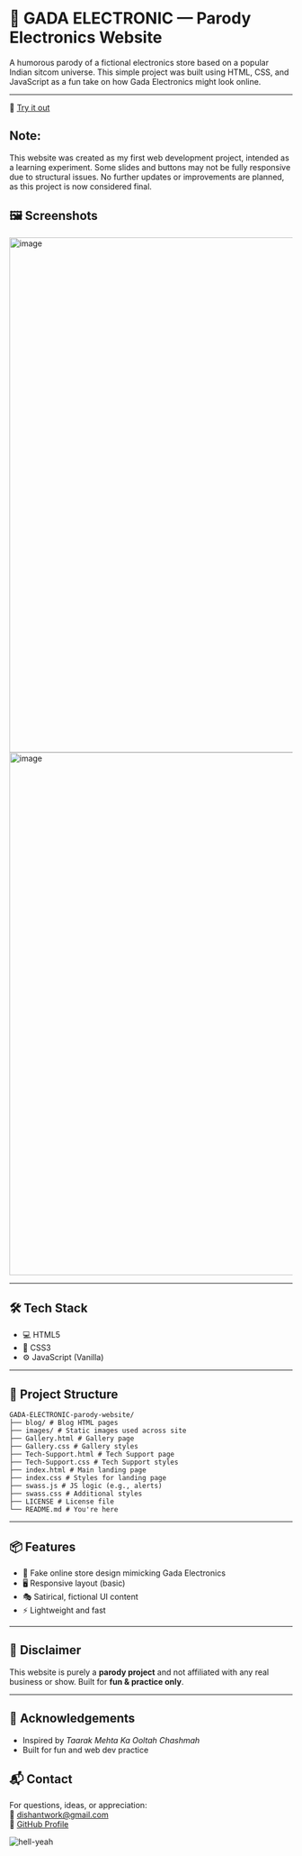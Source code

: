 # 🚀 GADA ELECTRONIC — Parody Electronics Website

A humorous parody of a fictional electronics store based on a popular Indian sitcom universe. This simple project was built using HTML, CSS, and JavaScript as a fun take on how Gada Electronics might look online.

---

🚀 [Try it out](https://dishantbhere.github.io/GADA-ELECTRONIC-parody-website/)

## Note: 
This website was created as my first web development project, intended as a learning experiment. Some slides and buttons may not be fully responsive due to structural issues. No further updates or improvements are planned, as this project is now considered final.


## 🖼️ Screenshots

<img width="1891" height="914" alt="image" src="https://github.com/user-attachments/assets/db79b307-e47f-4f67-af95-bf4baa38958e" />

<img width="1900" height="928" alt="image" src="https://github.com/user-attachments/assets/2824776c-5034-47c1-ad38-3fa4b63a3e30" />

---

## 🛠️ Tech Stack

- 💻 HTML5  
- 🎨 CSS3  
- ⚙️ JavaScript (Vanilla)

---

## 📂 Project Structure
```
GADA-ELECTRONIC-parody-website/
├── blog/ # Blog HTML pages
├── images/ # Static images used across site
├── Gallery.html # Gallery page
├── Gallery.css # Gallery styles
├── Tech-Support.html # Tech Support page
├── Tech-Support.css # Tech Support styles
├── index.html # Main landing page
├── index.css # Styles for landing page
├── swass.js # JS logic (e.g., alerts)
├── swass.css # Additional styles
├── LICENSE # License file
└── README.md # You're here
```

---

## 📦 Features

- 🤖 Fake online store design mimicking Gada Electronics  
- 🖥️ Responsive layout (basic)  
- 🎭 Satirical, fictional UI content  
- ⚡ Lightweight and fast  

---

## 🚧 Disclaimer

This website is purely a **parody project** and not affiliated with any real business or show. Built for **fun & practice only**.

---

## 🙌 Acknowledgements

- Inspired by *Taarak Mehta Ka Ooltah Chashmah*
- Built for fun and web dev practice

## 📬 Contact

For questions, ideas, or appreciation:  
📧 dishantwork@gmail.com  
🔗 [GitHub Profile](https://github.com/DishantBhere)

![hell-yeah](https://github.com/user-attachments/assets/abb99648-3bb6-4343-b328-93302d0505b0)


